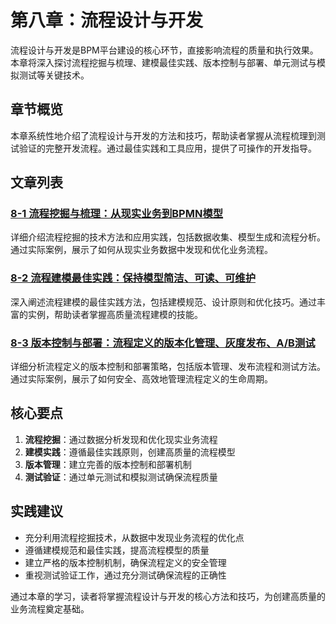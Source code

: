 # 第八章：流程设计与开发

流程设计与开发是BPM平台建设的核心环节，直接影响流程的质量和执行效果。本章将深入探讨流程挖掘与梳理、建模最佳实践、版本控制与部署、单元测试与模拟测试等关键技术。

## 章节概览

本章系统性地介绍了流程设计与开发的方法和技巧，帮助读者掌握从流程梳理到测试验证的完整开发流程。通过最佳实践和工具应用，提供了可操作的开发指导。

## 文章列表

### [8-1 流程挖掘与梳理：从现实业务到BPMN模型](1-8-1-process-mining-梳理.md)
详细介绍流程挖掘的技术方法和应用实践，包括数据收集、模型生成和流程分析。通过实际案例，展示了如何从现实业务数据中发现和优化业务流程。

### [8-2 流程建模最佳实践：保持模型简洁、可读、可维护](1-8-2-process-modeling-best-practices.md)
深入阐述流程建模的最佳实践方法，包括建模规范、设计原则和优化技巧。通过丰富的实例，帮助读者掌握高质量流程建模的技能。

### [8-3 版本控制与部署：流程定义的版本化管理、灰度发布、A/B测试](1-8-3-version-control-deployment.md)
详细分析流程定义的版本控制和部署策略，包括版本管理、发布流程和测试方法。通过实际案例，展示了如何安全、高效地管理流程定义的生命周期。

## 核心要点

1. **流程挖掘**：通过数据分析发现和优化现实业务流程
2. **建模实践**：遵循最佳实践原则，创建高质量的流程模型
3. **版本管理**：建立完善的版本控制和部署机制
4. **测试验证**：通过单元测试和模拟测试确保流程质量

## 实践建议

- 充分利用流程挖掘技术，从数据中发现业务流程的优化点
- 遵循建模规范和最佳实践，提高流程模型的质量
- 建立严格的版本控制机制，确保流程定义的安全管理
- 重视测试验证工作，通过充分测试确保流程的正确性

通过本章的学习，读者将掌握流程设计与开发的核心方法和技巧，为创建高质量的业务流程奠定基础。